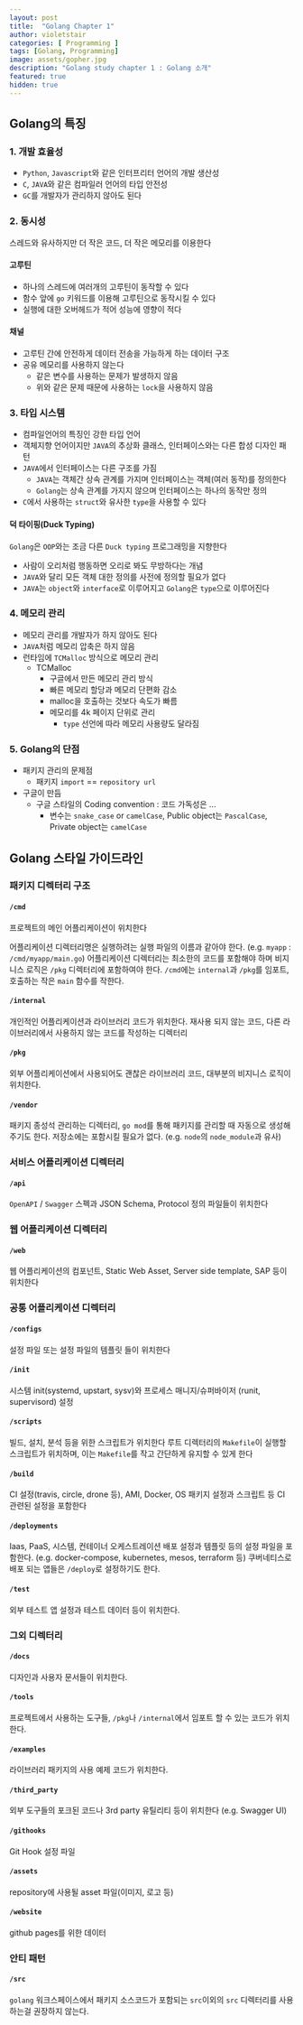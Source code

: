 ```yaml
---
layout: post
title:  "Golang Chapter 1"
author: violetstair
categories: [ Programming ]
tags: [Golang, Programming]
image: assets/gopher.jpg
description: "Golang study chapter 1 : Golang 소개"
featured: true
hidden: true
---
```


## Golang의 특징

### 1. 개발 효율성

* `Python`, `Javascript`와 같은 인터프리터 언어의 개발 생산성
* `C`, `JAVA`와 같은 컴파일러 언어의 타입 안전성
* `GC`를 개발자가 관리하지 않아도 된다

### 2. 동시성

스레드와 유사하지만 더 작은 코드, 더 작은 메모리를 이용한다

#### 고루틴

* 하나의 스레드에 여러개의 고루틴이 동작할 수 있다
* 함수 앞에 `go` 키워드를 이용해 고루틴으로 동작시킬 수 있다
* 실행에 대한 오버헤드가 적어 성능에 영향이 적다

#### 채널

* 고루틴 간에 안전하게 데이터 전송을 가능하게 하는 데이터 구조
* 공유 메모리를 사용하지 않는다
  * 같은 변수를 사용하는 문제가 발생하지 않음
  * 위와 같은 문제 때문에 사용하는 `lock`을 사용하지 않음

### 3. 타입 시스템

* 컴파일언어의 특징인 강한 타입 언어
* 객체지향 언어이지만 `JAVA`의 추상화 클래스, 인터페이스와는 다른 합성 디자인 패턴
* `JAVA`에서 인터페이스는 다른 구조를 가짐
  * `JAVA`는 객체간 상속 관계를 가지며 인터페이스는 객체(여러 동작)를 정의한다
  * `Golang`는 상속 관계를 가지지 않으며 인터페이스는 하나의 동작만 정의
* `C`에서 사용하는 `struct`와 유사한 `type`을 사용할 수 있다

#### 덕 타이핑(Duck Typing)

`Golang`은 `OOP`와는 조금 다른 `Duck typing` 프로그래밍을 지향한다

* 사람이 오리처럼 행동하면 오리로 봐도 무방하다는 개념
* `JAVA`와 달리 모든 객체 대한 정의를 사전에 정의할 필요가 없다
* `JAVA`는 `object`와 `interface`로 이루어지고 `Golang`은 `type`으로 이루어진다

### 4. 메모리 관리

* 메모리 관리를 개발자가 하지 않아도 된다
* `JAVA`처럼 메모리 압축은 하지 않음
* 런타임에 `TCMalloc` 방식으로 메모리 관리
  * TCMalloc
    * 구글에서 만든 메모리 관리 방식
    * 빠른 메모리 할당과 메모리 단편화 감소
    * malloc을 호출하는 것보다 속도가 빠름
    * 메모리를 4k 페이지 단위로 관리
      * `type` 선언에 따라 메모리 사용량도 달라짐

### 5. Golang의 단점

* 패키지 관리의 문제점
  * 패키지 `import` == `repository url`
* 구글이 만듬
  * 구글 스타일의 Coding convention : 코드 가독성은 ...
    * 변수는 `snake_case` or `camelCase`, Public object는 `PascalCase`, Private object는 `camelCase`

## Golang 스타일 가이드라인

### 패키지 디렉터리 구조

#### `/cmd`

프로젝트의 메인 어플리케이션이 위치한다

어플리케이션 디렉터리명은 실행하려는 실행 파일의 이름과 같아야 한다. (e.g. `myapp` : `/cmd/myapp/main.go`)
어플리케이션 디렉터리는 최소한의 코드를 포함해야 하며 비지니스 로직은 `/pkg` 디렉터리에 포함하여야 한다.
`/cmd`에는 `internal`과 `/pkg`를 임포트, 호출하는 작은 `main` 함수를 작한다.

#### `/internal`

개인적인 어플리케이션과 라이브러리 코드가 위치한다.
재사용 되지 않는 코드, 다른 라이브러리에서 사용하지 않는 코드를 작성하는 디렉터리

#### `/pkg`

외부 어플리케이션에서 사용되어도 괜찮은 라이브러리 코드, 대부분의 비지니스 로직이 위치한다.

#### `/vendor`

패키지 종성석 관리하는 디렉터리, `go mod`를 통해 패키지를 관리할 때 자동으로 생성해 주기도 한다.
저장소에는 포함시킬 필요가 없다.
(e.g. `node`의 `node_module`과 유사)

### 서비스 어플리케이션 디렉터리

#### `/api`

`OpenAPI` / `Swagger` 스펙과 JSON Schema, Protocol 정의 파일들이 위치한다

### 웹 어플리케이션 디렉터리

#### `/web`

웹 어플리케이션의 컴포넌트, Static Web Asset, Server side template, SAP 등이 위치한다

### 공통 어플리케이션 디렉터리

#### `/configs`

설정 파일 또는 설정 파일의 템플릿 들이 위치한다

#### `/init`

시스템 init(systemd, upstart, sysv)와 프로세스 매니지/슈퍼바이저 (runit, supervisord) 설정

#### `/scripts`

빌드, 설치, 분석 등을 위한 스크립트가 위치한다
루트 디렉터리의 `Makefile`이 실행할 스크립트가 위치하며, 이는 `Makefile`를 작고 간단하게 유지할 수 있게 한다

#### `/build`

CI 설정(travis, circle, drone 등), AMI, Docker, OS 패키지 설정과 스크립트 등 CI 관련된 설정을 포함한다

#### `/deployments`

Iaas, PaaS, 시스템, 컨테이너 오케스트레이션 배포 설정과 템플릿 등의 설정 파일을 포함한다.
(e.g. docker-compose, kubernetes, mesos, terraform 등)
쿠버네티스로 배포 되는 앱들은 `/deploy`로 설정하기도 한다.

#### `/test`

외부 테스트 앱 설정과 테스트 데이터 등이 위치한다.

### 그외 디렉터리

#### `/docs`

디자인과 사용자 문서들이 위치한다.

#### `/tools`

프로젝트에서 사용하는 도구들, `/pkg`나 `/internal`에서 임포트 할 수 있는 코드가 위치한다.

#### `/examples`

라이브러리 패키지의 사용 예제 코드가 위치한다.

#### `/third_party`

외부 도구들의 포크된 코드나 3rd party 유틸리티 등이 위치한다 (e.g. Swagger UI)

#### `/githooks`

Git Hook 설정 파일

#### `/assets`

repository에 사용될 asset 파일(이미지, 로고 등)

#### `/website`

github pages를 위한 데이터

### 안티 패턴

#### `/src`

`golang` 워크스페이스에서 패키지 소스코드가 포함되는 `src`이외의 `src` 디렉터리를 사용하는걸 권장하지 않는다.
